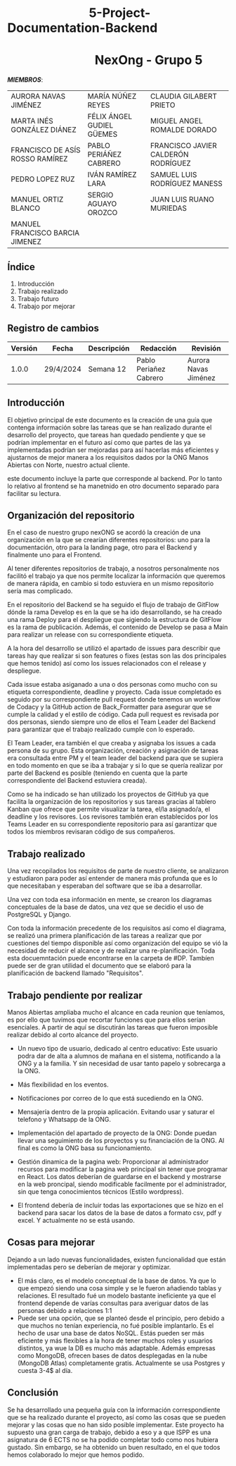 # &nbsp;&nbsp;&nbsp;&nbsp;&nbsp;&nbsp;&nbsp;&nbsp;&nbsp;&nbsp;&nbsp; &nbsp;&nbsp; &nbsp;&nbsp; &nbsp;&nbsp; &nbsp;&nbsp;&nbsp;&nbsp; &nbsp; 5-Project-Documentation-Backend
# &nbsp;&nbsp;&nbsp;&nbsp;&nbsp;&nbsp;&nbsp;&nbsp;&nbsp;&nbsp;&nbsp;&nbsp;&nbsp;&nbsp;&nbsp;&nbsp;&nbsp;&nbsp;&nbsp;&nbsp;&nbsp;&nbsp;&nbsp;&nbsp;&nbsp;&nbsp;&nbsp;&nbsp;&nbsp; NexOng - Grupo 5

***MIEMBROS***:

<table>
  <tr>
    <td>AURORA NAVAS JIMÉNEZ</td>
    <td>MARÍA NÚÑEZ REYES</td>
    <td>CLAUDIA GILABERT PRIETO</td>
  </tr>
  <tr>
    <td>MARTA INÉS GONZÁLEZ DIÁNEZ</td>
    <td>FÉLIX ÁNGEL GUDIEL GÜEMES</td>
    <td>MIGUEL ANGEL ROMALDE DORADO</td>
  </tr>
  <tr>
    <td>FRANCISCO DE ASÍS ROSSO RAMÍREZ</td>
    <td>PABLO PERIÁÑEZ CABRERO</td>
    <td>FRANCISCO JAVIER CALDERÓN RODRÍGUEZ</td>
  </tr>
  <tr>
    <td>PEDRO LOPEZ RUZ</td>
    <td>IVÁN RAMÍREZ LARA</td>
    <td>SAMUEL LUIS RODRÍGUEZ MANESS</td>
  </tr>
  <tr>
    <td>MANUEL ORTIZ BLANCO</td>
    <td>SERGIO AGUAYO OROZCO</td>
    <td>JUAN LUIS RUANO MURIEDAS</td>
  </tr>
  <tr>
    <td>MANUEL FRANCISCO BARCIA JIMENEZ</td>
    <td></td>
    <td></td>
  </tr>
</table>

<a name="br2"></a> 

## Índice
1. Introducción
2. Trabajo realizado
3. Trabajo futuro
4. Trabajo por mejorar

## Registro de cambios
**Versión** | **Fecha** | **Descripción**| **Redacción** | **Revisión**
--- | --- | --- | --- | --- 
1.0.0 | 29/4/2024 | Semana 12 |Pablo Periañez Cabrero| Aurora Navas Jiménez


## Introducción
El objetivo principal de este documento es la creación de una guía que contenga información sobre las tareas que se han realizado durante el desarrollo del proyecto, que tareas han quedado pendiente y que se podrían implementar en el futuro así como que partes de las ya implementadas podrían ser mejoradas para así hacerlas más eficientes y ajustarnos de mejor manera a los requisitos dados por la ONG Manos Abiertas con Norte, nuestro actual cliente.

este documento incluye la parte que corresponde al backend. Por lo tanto lo relativo al frontend se ha manetnido en otro documento separado para facilitar su lectura.
## Organización del repositorio
En el caso de nuestro grupo nexONG se acordó la creación de una organización en la que se crearían diferentes repositorios: uno para la documentación, otro para la landing page, otro para el Backend y finalmente uno para el Frontend.

Al tener diferentes repositorios de trabajo, a nosotros personalmente nos facilitó el trabajo ya que nos permite localizar la información que queremos de manera rápida, en cambio si todo estuviera en un mismo repositorio sería mas complicado. 

En el repositorio del Backend se ha seguido el flujo de trabajo de GitFlow dónde la rama Develop es en la que se ha ido desarrollando, se ha creado una rama Deploy para el despliegue que sigiendo la estructura de GitFlow es la rama de publicación. Además, el contenido de Develop se pasa a Main para realizar un release con su correspondiente etiqueta.

A la hora del desarrollo se utilizó el apartado de issues para describir que tareas hay que realizar si son features o fixes (estas son las dos principales que hemos tenido) así como los issues relacionados con el release y despliegue.

Cada issue estaba asiganado a una o dos personas como mucho con su etiqueta correspondiente, deadline y proyecto. Cada issue completado es seguido por su correspondiente pull request donde tenemos un workflow de Codacy y la GitHub action de Back_Formatter para asegurar que se cumple la calidad y el estilo de código. Cada pull request es revisada por dos personas, siendo siempre uno de ellos el Team Leader del Backend para garantizar que el trabajo realizado cumple con lo esperado. 

El Team Leader, era también el que creaba y asignaba los issues a cada persona de su grupo. Esta organización, creación y asignación de tareas era consultada entre PM y el team leader del backend para que se supiera en todo momento en que se iba a trabajar y si lo que se quería realizar por parte del Backend es posible (teniendo en cuenta que la parte correspondiente del Backend estuviera creada). 

Como se ha indicado se han utilizado los proyectos de GitHub ya que facilita la organización de los repositorios y sus tareas gracias al tablero Kanban que ofrece que permite visualizar la tarea,  el/la asignado/a, el deadline y los revisores. Los revisores también eran establecidos por los Teams Leader en su correspondiente repositorio para así garantizar que todos los miembros revisaran código de sus compañeros.

## Trabajo realizado
Una vez recopilados los requisitos de parte de nuestro cliente, se analizaron y estudiaron para poder así entender de manera más profunda que es lo que necesitaban y esperaban del software que se iba a desarrollar. 

Una vez con toda esa información en mente, se crearon los diagramas conceptuales de la base de datos, una vez que se decidio el uso de PostgreSQL y Django.

Con toda la información precedente de los requisitos así como el diagrama, se realizó una primera planificación de las tareas a realizar que por cuestiones del tiempo disponible así como organización del equipo se vió la necesidad de reducir el alcance y de realizar una re-planificación. Toda esta docuemntación puede encontrarse en la carpeta de #DP. Tambíen puede ser de gran utilidad el documento que se elaboró para la planificación de backend llamado "Requisitos".

## Trabajo pendiente por realizar
Manos Abiertas ampliaba mucho el alcance en cada reunion que teníamos, es por ello que tuvimos que recortar funciones que para ellos serían esenciales. A partir de aquí se discutirán las tareas que fueron imposible realizar debido al corto alcance del proyecto.

- Un nuevo tipo de usuario, dedicado al centro educativo: Este usuario podra dar de alta a alumnos de mañana en el sistema, notificando a la ONG y a la familia. Y sin necesidad de usar tanto papelo y sobrecarga a la ONG.

- Más flexibilidad en los eventos.

- Notificaciones por correo de lo que está sucediendo en la ONG.

- Mensajería dentro de la propia aplicación. Evitando usar y saturar el telefono y Whatsapp de la ONG.

- Implementación del apartado de proyecto de la ONG: Donde puedan llevar una seguimiento de los proyectos y su financiación de la ONG. Al final es como la ONG basa su funcionamiento.

- Gestión dinamica de la pagina web: Proporcionar al administrador recursos para modificar la pagina web principal sin tener que programar en React. Los datos deberían de guardarse en el backend y mostrarse en la web proncipal, siendo modificable facilmente por el administrador, sin que tenga conocimientos técnicos (Estilo wordpress).

- El frontend debería de incluir todas las exportaciones que se hizo en el backend para sacar los datos de la base de datos a formato csv, pdf y excel. Y actualmente no se está usando.


## Cosas para mejorar
Dejando a un lado nuevas funcionalidades, existen funcionalidad que están implementadas pero se deberían de mejorar y optimizar.

- El más claro, es el modelo conceptual de la base de datos. Ya que lo que empezó siendo una cosa simple y se le fueron añadiendo tablas y relaciones. El resultado fué un modelo bastante ineficiente ya que el frontend depende de varías consultas para averiguar datos de las personas debido a relaciones 1:1
- Puede ser una opción, que se planteó desde el principio, pero debido a que muchos no tenían experiencia, no fué posible implantarlo. Es el hecho de usar una base de datos NoSQL. Estás pueden ser más eficiente y más flexibles a la hora de tener muchos roles y usuarios distintos, ya wue la DB es mucho más adaptable. Además empresas como MongoDB, ofrecen bases de datos desplegadas en la nube (MongoDB Atlas) completamente gratis. Actualmente se usa Postgres y cuesta 3-4$ al día.

## Conclusión
Se ha desarrollado una pequeña guía con la información correspondiente que se ha realizado durante el proyecto, así como las cosas que se pueden mejorar y las cosas que no han sido posible implementar. Este proyecto ha supuesto una gran carga de trabajo, debido a eso y a que ISPP es una asignatura de 6 ECTS no se ha podido completar todo como nos hubiera gustado. Sin embargo, se ha obtenido un buen resultado, en el que todos hemos colaborado lo mejor que hemos podido.
